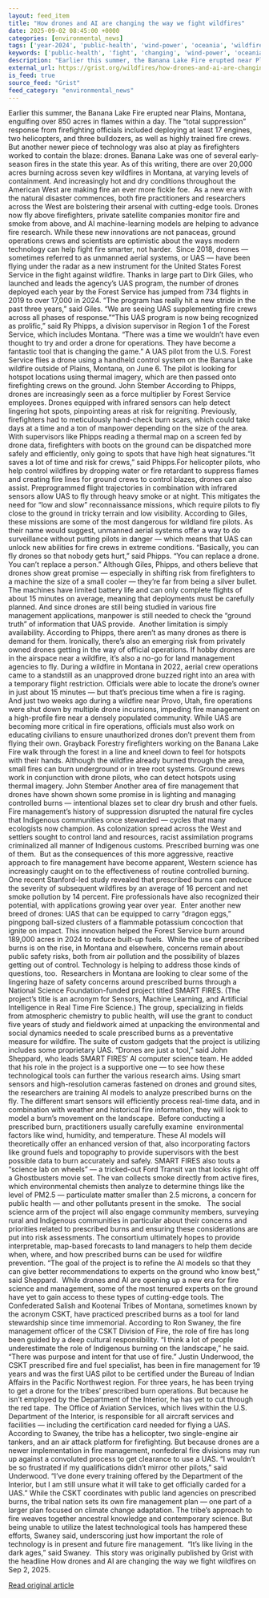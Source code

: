 ```yaml
---
layout: feed_item
title: "How drones and AI are changing the way we fight wildfires"
date: 2025-09-02 08:45:00 +0000
categories: [environmental_news]
tags: ['year-2024', 'public-health', 'wind-power', 'oceania', 'wildfires', 'pacific-region', 'extreme-weather', 'renewable-energy', 'climate-health', 'urgent']
keywords: ['public-health', 'fight', 'changing', 'wind-power', 'oceania', 'wildfires', 'drones', 'year-2024']
description: "Earlier this summer, the Banana Lake Fire erupted near Plains, Montana, engulfing over 850 acres in flames within a day"
external_url: https://grist.org/wildfires/how-drones-and-ai-are-changing-the-way-we-fight-wildfires/
is_feed: true
source_feed: "Grist"
feed_category: "environmental_news"
---
```


Earlier this summer, the Banana Lake Fire erupted near Plains, Montana, engulfing over 850 acres in flames within a day. The “total suppression” response from firefighting officials included deploying at least 17 engines, two helicopters, and three bulldozers, as well as highly trained fire crews. But another newer piece of technology was also at play as firefighters worked to contain the blaze: drones. Banana Lake was one of several early-season fires in the state this year. As of this writing, there are over 20,000 acres burning across seven key wildfires in Montana, at varying levels of containment. And increasingly hot and dry conditions throughout the American West are making fire an ever more fickle foe.&nbsp; As a new era with the natural disaster commences, both fire practitioners and researchers across the West are bolstering their arsenal with cutting-edge tools. Drones now fly above firefighters, private satellite companies monitor fire and smoke from above, and AI machine-learning models are helping to advance fire research. While these new innovations are not panaceas, ground operations crews and scientists are optimistic about the ways modern technology can help fight fire smarter, not harder.&nbsp; Since 2018, drones — sometimes referred to as unmanned aerial systems, or UAS — have been flying under the radar as a new instrument for the United States Forest Service in the fight against wildfire. Thanks in large part to Dirk Giles, who launched and leads the agency&#8217;s UAS program, the number of drones deployed each year by the Forest Service has jumped from 734 flights in 2019 to over 17,000 in 2024. “The program has really hit a new stride in the past three years,” said Giles. “We are seeing UAS supplementing fire crews across all phases of response.”“This UAS program is now being recognized as prolific,” said Ry Phipps, a division supervisor in Region 1 of the Forest Service, which includes Montana. “There was a time we wouldn’t have even thought to try and order a drone for operations. They have become a fantastic tool that is changing the game.” A UAS pilot from the U.S. Forest Service flies a drone using a handheld control system on the Banana Lake wildfire outside of Plains, Montana, on June 6. The pilot is looking for hotspot locations using thermal imagery, which are then passed onto firefighting crews on the ground. John Stember According to Phipps, drones are increasingly seen as a force multiplier by Forest Service employees. Drones equipped with infrared sensors can help detect lingering hot spots, pinpointing areas at risk for reigniting. Previously, firefighters had to meticulously hand-check burn scars, which could take days at a time and a ton of manpower depending on the size of the area. With supervisors like Phipps reading a thermal map on a screen fed by drone data, firefighters with boots on the ground can be dispatched more safely and efficiently, only going to spots that have high heat signatures.“It saves a lot of time and risk for crews,” said Phipps.For helicopter pilots, who help control wildfires by dropping water or fire retardant to suppress flames and creating fire lines for ground crews to control blazes, drones can also assist. Preprogrammed flight trajectories in combination with infrared sensors allow UAS to fly through heavy smoke or at night. This mitigates the need for “low and slow” reconnaissance missions, which require pilots to fly close to the ground in tricky terrain and low visibility. According to Giles, these missions are some of the most dangerous for wildland fire pilots. As their name would suggest, unmanned aerial systems offer a way to do surveillance without putting pilots in danger — which means that UAS can unlock new abilities for fire crews in extreme conditions. “Basically, you can fly drones so that nobody gets hurt,” said Phipps. “You can replace a drone. You can’t replace a person.” Although Giles, Phipps, and others believe that drones show great promise — especially in shifting risk from firefighters to a machine the size of a small cooler — they’re far from being a silver bullet. The machines have limited battery life and can only complete flights of about 15 minutes on average, meaning that deployments must be carefully planned. And since drones are still being studied in various fire management applications, manpower is still needed to check the “ground truth” of information that UAS provide.&nbsp; Another limitation is simply availability. According to Phipps, there aren’t as many drones as there is demand for them. Ironically, there’s also an emerging risk from privately owned drones getting in the way of official operations. If hobby drones are in the airspace near a wildfire, it’s also a no-go for land management agencies to fly. During a wildfire in Montana in 2022, aerial crew operations came to a standstill as an unapproved drone buzzed right into an area with a temporary flight restriction. Officials were able to locate the drone’s owner in just about 15 minutes —&nbsp;but that’s precious time when a fire is raging.&nbsp; And just two weeks ago during a wildfire near Provo, Utah, fire operations were shut down by multiple drone incursions, impeding fire management on a high-profile fire near a densely populated community. While UAS are becoming more critical in fire operations, officials must also work on educating civilians to ensure unauthorized drones don’t prevent them from flying their own. Grayback Forestry firefighters working on the Banana Lake Fire walk through the forest in a line and kneel down to feel for hotspots with their hands. Although the wildfire already burned through the area, small fires can burn underground or in tree root systems. Ground crews work in conjunction with drone pilots, who can detect hotspots using thermal imagery. John Stember Another area of fire management that drones have shown shown some promise in is lighting and managing controlled burns —&nbsp;intentional blazes set to clear dry brush and other fuels. Fire management’s history of suppression disrupted the natural fire cycles that Indigenous communities once stewarded — cycles that many ecologists now champion. As colonization spread across the West and settlers sought to control land and resources, racist assimilation programs criminalized all manner of Indigenous customs. Prescribed burning was one of them.&nbsp; But as the consequences of this more aggressive, reactive approach to fire management have become apparent, Western science has increasingly caught on to the effectiveness of routine controlled burning. One recent Stanford-led study revealed that prescribed burns can reduce the severity of subsequent wildfires by an average of 16 percent and net smoke pollution by 14 percent. Fire professionals have also recognized their potential, with applications growing year over year.&nbsp; Enter another new breed of drones: UAS that can be equipped to carry “dragon eggs,” pingpong ball-sized clusters of a flammable potassium concoction that ignite on impact. This innovation helped the Forest Service burn around 189,000 acres in 2024 to reduce built-up fuels.&nbsp; While the use of prescribed burns is on the rise, in Montana and elsewhere, concerns remain about public safety risks, both from air pollution and the possibility of blazes getting out of control. Technology is helping to address those kinds of questions, too.&nbsp; Researchers in Montana are looking to clear some of the lingering haze of safety concerns around prescribed burns through a National Science Foundation-funded project titled SMART FIRES. (The project’s title is an acronym for Sensors, Machine Learning, and Artificial Intelligence in Real Time Fire Science.) The group, specializing in fields from atmospheric chemistry to public health, will use the grant to conduct five years of study and fieldwork aimed at unpacking the environmental and social dynamics needed to scale prescribed burns as a preventative measure for wildfire. The suite of custom gadgets that the project is utilizing includes some proprietary UAS. “Drones are just a tool,” said John Sheppard, who leads SMART FIRES’ AI computer science team. He added that his role in the project is a supportive one — to see how these technological tools can further the various research aims. Using smart sensors and high-resolution cameras fastened on drones and ground sites, the researchers are training AI models to analyze prescribed burns on the fly. The different smart sensors will efficiently process real-time data, and in combination with weather and historical fire information, they will look to model a burn’s movement on the landscape.&nbsp; Before conducting a prescribed burn, practitioners usually carefully examine&nbsp; environmental factors like wind, humidity, and temperature. These AI models will theoretically offer an enhanced version of that, also incorporating factors like ground fuels and topography to provide supervisors with the best possible data to burn accurately and safely. SMART FIRES also touts a “science lab on wheels” — a tricked-out Ford Transit van that looks right off a Ghostbusters movie set. The van collects smoke directly from active fires, which environmental chemists then analyze to determine things like the level of PM2.5 — particulate matter smaller than 2.5 microns, a concern for public health —&nbsp;and other pollutants present in the smoke.&nbsp;&nbsp; The social science arm of the project will also engage community members, surveying rural and Indigenous communities in particular about their concerns and priorities related to prescribed burns and ensuring these considerations are put into risk assessments. The consortium ultimately hopes to provide interpretable, map-based forecasts to land managers to help them decide when, where, and how prescribed burns can be used for wildfire prevention. “The goal of the project is to refine the AI models so that they can give better recommendations to experts on the ground who know best,” said Sheppard.&nbsp; While drones and AI are opening up a new era for fire science and management, some of the most tenured experts on the ground have yet to gain access to these types of cutting-edge tools. The Confederated Salish and Kootenai Tribes of Montana, sometimes known by the acronym CSKT, have practiced prescribed burns as a tool for land stewardship since time immemorial. According to Ron Swaney, the fire management officer of the CSKT Division of Fire, the role of fire has long been guided by a deep cultural responsibility. “I think a lot of people underestimate the role of Indigenous burning on the landscape,” he said. “There was purpose and intent for that use of fire.” Justin Underwood, the CSKT prescribed fire and fuel specialist, has been in fire management for 19 years and was the first UAS pilot to be certified under the Bureau of Indian Affairs in the Pacific Northwest region. For three years, he has been trying to get a drone for the tribes’ prescribed burn operations. But because he isn’t employed by the Department of the Interior, he has yet to cut through the red tape.&nbsp; The Office of Aviation Services, which lives within the U.S. Department of the Interior, is responsible for all aircraft services and facilities — including the certification card needed for flying a UAS. According to Swaney, the tribe has a helicopter, two single-engine air tankers, and an air attack platform for firefighting. But because drones are a newer implementation in fire management, nonfederal fire divisions may run up against a convoluted process to get clearance to use a UAS. “I wouldn’t be so frustrated if my qualifications didn’t mirror other pilots,” said Underwood. “I’ve done every training offered by the Department of the Interior, but I am still unsure what it will take to get officially carded for a UAS.” While the CSKT coordinates with public land agencies on prescribed burns, the tribal nation sets its own fire management plan — one part of a larger plan focused on climate change adaptation. The tribe’s approach to fire weaves together ancestral knowledge and contemporary science. But being unable to utilize the latest technological tools has hampered these efforts, Swaney said, underscoring just how important the role of technology is in present and future fire management.&nbsp; “It’s like living in the dark ages,” said Swaney.&nbsp; This story was originally published by Grist with the headline How drones and AI are changing the way we fight wildfires on Sep 2, 2025.

[Read original article](https://grist.org/wildfires/how-drones-and-ai-are-changing-the-way-we-fight-wildfires/)
